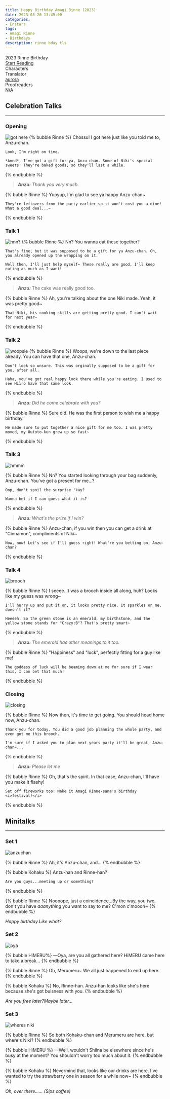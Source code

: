 ```yaml
---
title: Happy Birthday Amagi Rinne (2023)
date: 2023-05-26 13:45:00
categories:
- Enstars
tags:
- Amagi Rinne
- Birthdays
description: rinne bday tls
---
```


<div style="margin-top: 3%">
  <style>
    .hint--error.hint--top-left:before, .hint--error.hint--top-right:before, .hint--error.hint--top:before {
    border-top-color: #6a3446;
    }
    .hint--error:after {
    background-color: #6a3446;
    text-shadow: 0 -1px 0px #592726;
    }
    [character] {
      --dark-mode: hsl(var(--hue), 30%, 30%);
      display: flex;
    }
    [character]::before {
      position: absolute;
      margin-left: 75px;
    }
    [character] p {
      max-width: calc(100% - 75px);
      margin-left: 75px;
      color: inherit;
    }
    :root[theme='dark'] [character] p {
      background: var(--dark-mode);
    }
    :root[theme='dark'] [character] p .thought {
      color: #9f9fff;
    }
    :root[theme='light'] [character] p {
      background: var(--light-mode);
    }
    [character] p:first-child {
      margin-top: 20px;
      border-top-left-radius: 0px;
    }
    [character] p:first-child::before {
      position: absolute;
      left: 0;
    }
    [character]::after {
      display: none;
      left: 65px;
      top: 37px;
    }
    blockquote {
      margin-bottom: 15px;
    }
    .msr-narration {
      display: flex;
      align-items: center;
      margin: 20px 0px;
      gap: 5px;
    }
    .msr-narration::before {
      content: "";
      display: inline-block;
      background: var(--article-text);
      height: 1px;
      width: 15%;
    }
    .msr-narration p {
      margin: 0;
    }
    .minitalk-option_content .msr-unit {
      margin-bottom: 15px;
    }
    @media (max-width: 650px) {
      [character] p {
          margin:0 0 .4em 65px;
          padding: .72em;
          margin-left: 55px !important;
      }
      [character]::before,[character][hidden]::before,[character][unknown]::before {
          margin-left: 70px;
          margin-left: 55px !important;
      }
    }
    [character="Anzu"] {
  --color: #ffb6da;
  --hue: 330.4;
  --name: "Anzu";
  --charahead: url("https://cdn.jsdelivr.net/gh/toujokaname/images@main/icons/anzu_charahead.png");
}    
  </style>



<div class="preview-wrapper reverse" style="--storyColor: #hex;--storyColor-rgb: r,g,b;--storyColor-h: hue;--storyColor-s: saturation%;--storyColor-l: lightness%;">
  <div class="grid-wrapper">
      <div class="preview-background" style="background-image: url('https://media.discordapp.net/attachments/1110345002015535124/1111748207689609328/IMG_4934.png?width=1004&height=1036')"></div>
      <div class="preview-box" style="background: calc(var(--card-background) + 2%)">
          <div class="title-area">
              <div class="title-area__title">2023 Rinne Birthday</div>
              <div class="title-area__start"><a href="/2023/05/26/rinne-bday-2023/">Start Reading</a></div>
          </div>
          <div class="info-area">
              <div class="info">
                  <div class="info-item characters">
                      <div class="label">
                          Characters
                      </div>
                      <div class="value">
                      <a href="/tags/Amagi-Rinne/" character="Rinne" title="Rinne"></a>
                      <a href="/tags/Oukawa-Kohaku/" character="Kohaku" title="Kohaku"></a>
                      <a href="/tags/HiMERU/" character="HiMERU" title="HiMERU"></a>
                        <!-- 
                          <a href="/tags/[CHARACTER_LAST_NAME]-[CHARACTER_FIRST_NAME]/" character="[CHARACTER_FIRST_AME]" title="[CHARACTER_FIRST_NAME]"></a>
                         -->
                         <!-- COPY AND PASTE THE ABOVE FOR EACH CHARACTER THAT APPEARS IN THE STORY -->
                      </div>
                  </div>
                  <div class="info-item tl">
                      <div class="label">
                          Translator
                      </div>
                      <div class="value">
                          <a href="https://twitter.com/azurecrystalz">aurora</a>
                      </div>
                  </div>
                  <div class="info-item pr">
                      <div class="label">
                          Proofreaders
                      </div>
                      <div class="value">
                          N/A
                      </div>
                  </div>
              </div>
          </div>
      </div>
  </div>
</div>
</div>

<!-- more -->

  ## Celebration Talks
  ***

  ### Opening

  ![got here](https://media.discordapp.net/attachments/1108590893398753353/1108591067412058152/IMG_4537.png?width=1698&height=784)
  {% bubble Rinne %}
    Chossu! I got here just like you told me to, Anzu-chan.

    Look, I'm right on time.

    *Annd*, I've got a gift for ya, Anzu-chan. Some of Niki's special sweets! They're baked goods, so they'll last a while.
  {% endbubble %}
  
  > ***Anzu:** Thank you very much.*

  {% bubble Rinne %}
    Yupyup, I'm glad to see ya happy Anzu-chan~

    They're leftovers from the party earlier so it won't cost you a dime! What a good deal...~
  {% endbubble %}

  ### Talk 1
  ![nnn?](https://media.discordapp.net/attachments/1108590893398753353/1108591921879851028/IMG_4566.png?width=1674&height=774)
  {% bubble Rinne %}
    Nn? You wanna eat these together?

    That's fine, but it was supposed to be a gift for ya Anzu-chan. Oh, you already opened up the wrapping on it.

    Well then, I'll just help myself~ These really are good, I'll keep eating as much as I want!
  {% endbubble %}

  > ***Anzu:*** The cake was really good too.

  {% bubble Rinne %}
    Ah, you're talking about the one Niki made. Yeah, it was pretty good~

    That Niki, his cooking skills are getting pretty good. I can't wait for next year~
  {% endbubble %}

  ### Talk 2
  ![woopsie](https://media.discordapp.net/attachments/1108590893398753353/1108592014926299156/IMG_4574.png?width=1674&height=774)
  {% bubble Rinne %}
    Woops, we're down to the last piece already. You can have that one, Anzu-chan.

    Don't look so unsure. This was orginally supposed to be a gift for you, after all.

    Haha, you've got real happy look there while you're eating. I used to see Hiiro have that same look.
  {% endbubble %}
  
  > ***Anzu:** Did he come celebrate with you?*

  {% bubble Rinne %}
    Sure did. He was the first person to wish me a happy birthday.

    He made sure to put together a nice gift for me too. I was pretty moved, my Outoto-kun grew up so fast~
  {% endbubble %}

  ### Talk 3
  ![hmmm](https://cdn.discordapp.com/attachments/1108590893398753353/1108592134640115712/IMG_4588.png)

  {% bubble Rinne %}
    Nn? You started looking through your bag suddenly, Anzu-chan. You've got a present for me...?

    Oop, don't spoil the surprise 'kay?

    Wanna bet if I can guess what it is?
  {% endbubble %}
  
  > ***Anzu:** What's the prize if I win?*

  {% bubble Rinne %}
    Anzu-chan, if you win then you can get a drink at "Cinnamon", compliments of Niki~

    Now, now! Let's see if I'll guess right! What're you betting on, Anzu-chan?
  {% endbubble %}

  ### Talk 4
  ![brooch](https://media.discordapp.net/attachments/1108590893398753353/1108627743786139678/IMG_4602.png?width=1674&height=774)

  {% bubble Rinne %}
    I seeee. It was a brooch inside all along, huh? Looks like my guess was wrong~

    I'll hurry up and put it on, it looks pretty nice. It sparkles on me, doesn't it?
    
    Heeeeh. So the green stone is an emerald, my birthstone, and the yellow stone stands for "Crazy:B"? That's pretty smart~
  {% endbubble %}

  > ***Anzu:** The emerald has other meanings to it too.*

  {% bubble Rinne %}
    "Happiness" and "luck", perfectly fitting for a guy like me!

    The goddess of luck will be beaming down at me for sure if I wear this, I can bet that much!
  {% endbubble %}

  ### Closing
  ![closing](https://cdn.discordapp.com/attachments/1108590893398753353/1108631089272066058/IMG_4608.png)

  {% bubble Rinne %}
    Now then, it's time to get going. You should head home now, Anzu-chan.

    Thank you for today. You did a good job planning the whole party, and even got me this brooch.

    I'm sure if I asked you to plan next years party it'll be great, Anzu-chan~...
  {% endbubble %}

  > ***Anzu:** Please let me*

  {% bubble Rinne %}
    Oh, that's the spirit. In that case, Anzu-chan, I'll have you make it flashy!

    Set off fireworks too! Make it Amagi Rinne-sama's birthday <i>festival!</i>
  {% endbubble %}

  ## Minitalks
  ***
  ### Set 1
  ![anzuchan](https://media.discordapp.net/attachments/1108590893398753353/1108591270663831583/IMG_4545.png?width=1698&height=784)

  {% bubble Rinne %}
    Ah, it's Anzu-chan, and...
  {% endbubble %}

  {% bubble Kohaku %}
    Anzu-han and Rinne-han?

    Are you guys...meeting up or something?
  {% endbubble %}

  {% bubble Rinne %}
    Noooope, just a coincidence...By the way, you two, don't you have *aaanything* you want to say to me? C'mon c'mooon~
  {% endbubble %}

  <div class="minitalk" character="Anzu">
    <div class="minitalk-option">
      <div class="minitalk-option_header tab-header__open"><i>Happy birthday.</i></div>
        <div class="minitalk-option_content" style="display: none;">
          <div class="msr-unit" character="Rinne">
            <div class="msr-icon">
              <div class="msr-icon__wrapper">
                <div class="msr-icon__base"></div>
              </div>
            </div>
            <div class="msr-name"></div>
            <div class="msr-line">
              <p>Yup, thanks~ I'm happy that I got wishes from you, Onee-san.</p>
            </div>
          </div>
          <div class="msr-unit" character="Kohaku">
            <div class="msr-icon">
              <div class="msr-icon__wrapper">
                <div class="msr-icon__base"></div>
              </div>
            </div>
            <div class="msr-name"></div>
            <div class="msr-line">
              <p>Jeez, you keep begging. Anzu-han, if you keep following his lead like that you'll get yourself in trouble. So just leave him be.</p>
            </div>
          </div>
        </div>
      </div>
      <div class="minitalk-option">
      <div class="minitalk-option_header tab-header__open"><i>Like what?</i></div>
        <div class="minitalk-option_content" style="display: none;">
          <div class="msr-unit" character="Kohaku" attribute="">
            <div class="msr-icon">
              <div class="msr-icon__wrapper">
                <div class="msr-icon__base"></div>
              </div>
            </div>
            <div class="msr-name"></div>
            <div class="msr-line">
              <p>Koh koh koh~ I haven't got a clue what you're talking about...</p>
            </div>
          </div>
          <div class="msr-unit" character="Rinne" attribute="">
            <div class="msr-icon">
              <div class="msr-icon__wrapper">
                <div class="msr-icon__base"></div>
              </div>
            </div>
            <div class="msr-name"></div>
            <div class="msr-line">
              <p>No way! You <i>definitely</i> know what I'm talking about! Anzu-chan's smiling and giggling too, so why don't you give me a few wishes?</p>
            </div>
          </div>
        </div>
      </div>
    </div>

  ### Set 2

  ![oya](https://media.discordapp.net/attachments/1108590893398753353/1108591505523875932/IMG_4553.png?width=1698&height=784)

  {% bubble HiMERU%}
    —Oya, are you all gathered here? HiMERU came here to take a break...
  {% endbubble %}

  {% bubble Rinne %}
    Oh, Merumeru~ We all just happened to end up here.
  {% endbubble %}

  {% bubble Kohaku %}
    No, Rinne-han. Anzu-han looks like she's here because she's got buisness with you.
  {% endbubble %}

  <div class="minitalk" character="Anzu">
    <div class="minitalk-option">
      <div class="minitalk-option_header tab-header__open"><i>Are you free later?</i></div>
        <div class="minitalk-option_content" style="display: none;">
          <div class="msr-unit" character="Rinne">
            <div class="msr-icon">
              <div class="msr-icon__wrapper">
                <div class="msr-icon__base"></div>
              </div>
            </div>
            <div class="msr-name"></div>
            <div class="msr-line">
              <p>Oh, Anzu-chan needs me, huh? Alright, I'll meet you at the back of the gym~</p> <!--- REVISE --->
            </div>
          </div>
          <div class="msr-unit" character="HiMERU">
            <div class="msr-icon">
              <div class="msr-icon__wrapper">
                <div class="msr-icon__base"></div>
              </div>
            </div>
            <div class="msr-name"></div>
            <div class="msr-line">
              <p>ES doesn't have a gym, Amagi. You would have to meet in the offices.</p>
            </div>
          </div>
        </div>
      </div>
      <div class="minitalk-option">
      <div class="minitalk-option_header tab-header__open"><i>Maybe later...</i></div>
        <div class="minitalk-option_content" style="display: none;">
          <div class="msr-unit" character="Rinne" attribute="">
            <div class="msr-icon">
              <div class="msr-icon__wrapper">
                <div class="msr-icon__base"></div>
              </div>
            </div>
            <div class="msr-name"></div>
            <div class="msr-line">
              <p>Have something you gotta tell me? That's fine, let's meet in the offices.</p>
            </div>
          </div>
          <div class="msr-unit" character="HiMERU" attribute="">
            <div class="msr-icon">
              <div class="msr-icon__wrapper">
                <div class="msr-icon__base"></div>
              </div>
            </div>
            <div class="msr-name"></div>
            <div class="msr-line">
              <p>Apart from that, Anzu-san, you're taking a break now, correct? In that case, would you like to order something to drink?</p>
            </div>
          </div>
        </div>
      </div>
    </div>

  ### Set 3

  ![wheres niki](https://media.discordapp.net/attachments/1108590893398753353/1108591631382360165/IMG_4559.png?width=1664&height=768)

  {% bubble Rinne %}
    So both Kohaku-chan and Merumeru are here, but where's Niki?
  {% endbubble %}

  {% bubble HiMERU %}
    —Well, wouldn't Shiina be elsewhere since he's busy at the moment? You shouldn't worry too much about it.
  {% endbubble %}

  {% bubble Kohaku %}
    Nevermind that, looks like our drinks are here. I've wanted to try the strawberry one in season for a while now~
  {% endbubble %}

  <div class="minitalk" character="Anzu">
  <div class="minitalk-option">
    <div class="minitalk-option_header tab-header__open"><i>Oh, over there...</i></div>
      <div class="minitalk-option_content" style="display: none;">
        <div class="msr-unit" character="Rinne">
          <div class="msr-icon">
            <div class="msr-icon__wrapper">
              <div class="msr-icon__base"></div>
            </div>
          </div>
          <div class="msr-name"></div>
          <div class="msr-line">
            <p>Ah! Niki ran away the second he saw me! That bastard...! Get back here!</p> <!--- REVISE --->
          </div>
        </div>
        <div class="msr-unit" character="Kohaku">
          <div class="msr-icon">
            <div class="msr-icon__wrapper">
              <div class="msr-icon__base"></div>
            </div>
          </div>
          <div class="msr-name"></div>
          <div class="msr-line">
            <p>Annnd he's gone...Well, it's not our problem. So let's just keep enjoying ourselves.</p>
          </div>
        </div>
      </div>
    </div>
    <div class="minitalk-option">
    <div class="minitalk-option_header tab-header__open"><i>... (Sips coffee)</i></div>
      <div class="minitalk-option_content" style="display: none;">
        <div class="msr-unit" character="Rinne" attribute="">
          <div class="msr-icon">
            <div class="msr-icon__wrapper">
              <div class="msr-icon__base"></div>
            </div>
          </div>
          <div class="msr-name"></div>
          <div class="msr-line">
            <p>Jeez, I dunno why Niki's wandering around on Rinne-kun's birthday. Can't he be nice~</p>
          </div>
        </div>
        <div class="msr-unit" character="HiMERU" attribute="">
          <div class="msr-icon">
            <div class="msr-icon__wrapper">
              <div class="msr-icon__base"></div>
            </div>
          </div>
          <div class="msr-name"></div>
          <div class="msr-line">
            <p><i>(Whispering)</i> Anzu-san. Shiina is currently baking a surprise cake, okay? So let's keep Amagi's attention here.</p>
          </div>
        </div>
      </div>
    </div>
  </div>

  <!-- CONTENT GOES HERE -->

  <!-- 
  SPEECH BUBBLE FORMAT: 
  {% bubble [CHARACTER_FIRST_NAME] [ATTRIBUTE(optional)]}
    DIALOGUE TEXT HERE

    ADD A LINE SPACE FOR A NEW LINE

    <th>EMBED THOUGHT DIALOGUE WITH THESE TAGS</th>
  {% endbubble %}
  -->

  </div>
